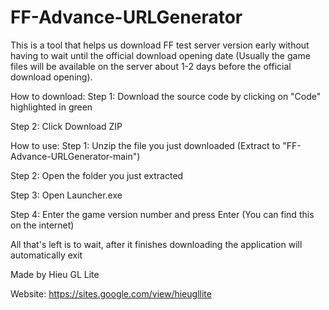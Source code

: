 # FF-Advance-URLGenerator
This is a tool that helps us download FF test server version early without having to wait until the official download opening date (Usually the game files will be available on the server about 1-2 days before the official download opening).

How to download:
Step 1: Download the source code by clicking on "Code" highlighted in green

Step 2: Click Download ZIP

How to use:
Step 1: Unzip the file you just downloaded (Extract to "FF-Advance-URLGenerator-main\")

Step 2: Open the folder you just extracted

Step 3: Open Launcher.exe

Step 4: Enter the game version number and press Enter (You can find this on the internet)

All that's left is to wait, after it finishes downloading the application will automatically exit


Made by Hieu GL Lite

Website: https://sites.google.com/view/hieugllite
